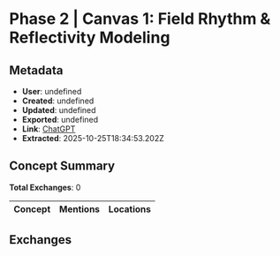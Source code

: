 # **Phase 2 \| Canvas 1: Field Rhythm & Reflectivity Modeling**

## Metadata

- **User**: undefined
- **Created**: undefined
- **Updated**: undefined
- **Exported**: undefined
- **Link**: [ChatGPT](undefined)
- **Extracted**: 2025-10-25T18:34:53.202Z

## Concept Summary

**Total Exchanges**: 0

| Concept | Mentions | Locations |
|---------|----------|----------|

## Exchanges

